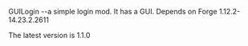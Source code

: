 GUILogin --a simple login mod.
It has a GUI.
Depends on Forge 1.12.2-14.23.2.2611

The latest version is 1.1.0